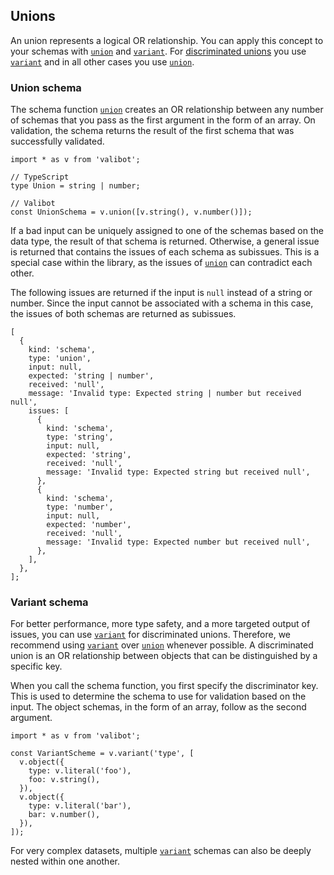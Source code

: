 Unions
------

An union represents a logical OR relationship. You can apply this concept to your schemas with [`union`](../api/union.md) and [`variant`](../api/variant.md). For [discriminated unions](https://www.typescriptlang.org/docs/handbook/typescript-in-5-minutes-func.html#discriminated-unions) you use [`variant`](../api/variant.md) and in all other cases you use [`union`](../api/union.md).

### Union schema

The schema function [`union`](../api/union.md) creates an OR relationship between any number of schemas that you pass as the first argument in the form of an array. On validation, the schema returns the result of the first schema that was successfully validated.

    import * as v from 'valibot';
    
    // TypeScript
    type Union = string | number;
    
    // Valibot
    const UnionSchema = v.union([v.string(), v.number()]);
    

If a bad input can be uniquely assigned to one of the schemas based on the data type, the result of that schema is returned. Otherwise, a general issue is returned that contains the issues of each schema as subissues. This is a special case within the library, as the issues of [`union`](../api/union.md) can contradict each other.

The following issues are returned if the input is `null` instead of a string or number. Since the input cannot be associated with a schema in this case, the issues of both schemas are returned as subissues.

    [
      {
        kind: 'schema',
        type: 'union',
        input: null,
        expected: 'string | number',
        received: 'null',
        message: 'Invalid type: Expected string | number but received null',
        issues: [
          {
            kind: 'schema',
            type: 'string',
            input: null,
            expected: 'string',
            received: 'null',
            message: 'Invalid type: Expected string but received null',
          },
          {
            kind: 'schema',
            type: 'number',
            input: null,
            expected: 'number',
            received: 'null',
            message: 'Invalid type: Expected number but received null',
          },
        ],
      },
    ];
    

### Variant schema

For better performance, more type safety, and a more targeted output of issues, you can use [`variant`](../api/variant.md) for discriminated unions. Therefore, we recommend using [`variant`](../api/variant.md) over [`union`](../api/union.md) whenever possible. A discriminated union is an OR relationship between objects that can be distinguished by a specific key.

When you call the schema function, you first specify the discriminator key. This is used to determine the schema to use for validation based on the input. The object schemas, in the form of an array, follow as the second argument.

    import * as v from 'valibot';
    
    const VariantScheme = v.variant('type', [
      v.object({
        type: v.literal('foo'),
        foo: v.string(),
      }),
      v.object({
        type: v.literal('bar'),
        bar: v.number(),
      }),
    ]);
    

For very complex datasets, multiple [`variant`](../api/variant.md) schemas can also be deeply nested within one another.
